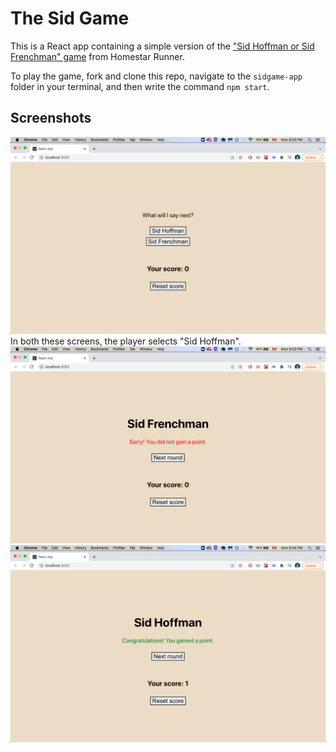 # The Sid Game #

This is a React app containing a simple version of the ["Sid Hoffman or Sid Frenchman" game](http://www.hrwiki.org/wiki/Homestar_Runner's_%22Sid%22_Game) from Homestar Runner.

To play the game, fork and clone this repo, navigate to the `sidgame-app` folder in your terminal, and then write the command `npm start`.

## Screenshots ##
![picture alt](https://github.com/stephkri/sidgame/blob/master/buttons.png "The starting screen of the game")
In both these screens, the player selects "Sid Hoffman".
![picture alt](https://github.com/stephkri/sidgame/blob/master/nopoint.png "Did not score a point")
![picture alt](https://github.com/stephkri/sidgame/blob/master/yespoint.png "Did score a point")